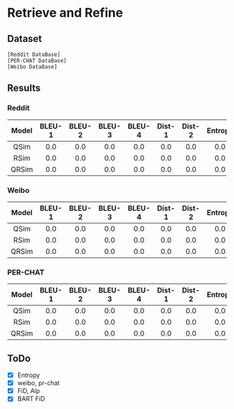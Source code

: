 # Retrieve and Refine

## Dataset
```
[Reddit DataBase]
[PER-CHAT DataBase]
[Weibo DataBase]
```

## Results
### Reddit
|Model|BLEU-1|BLEU-2|BLEU-3|BLEU-4|Dist-1|Dist-2|Entropy|
|:----------:|:----:|:----:|:----:|:----:|:----:|:----:|:----:|
|QSim|0.0|0.0|0.0|0.0|0.0|0.0|0.0|
|RSim|0.0|0.0|0.0|0.0|0.0|0.0|0.0|
|QRSim|0.0|0.0|0.0|0.0|0.0|0.0|0.0|

### Weibo
|Model|BLEU-1|BLEU-2|BLEU-3|BLEU-4|Dist-1|Dist-2|Entropy|
|:----------:|:----:|:----:|:----:|:----:|:----:|:----:|:----:|
|QSim|0.0|0.0|0.0|0.0|0.0|0.0|0.0|
|RSim|0.0|0.0|0.0|0.0|0.0|0.0|0.0|
|QRSim|0.0|0.0|0.0|0.0|0.0|0.0|0.0|

### PER-CHAT
|Model|BLEU-1|BLEU-2|BLEU-3|BLEU-4|Dist-1|Dist-2|Entropy|
|:----------:|:----:|:----:|:----:|:----:|:----:|:----:|:----:|
|QSim|0.0|0.0|0.0|0.0|0.0|0.0|0.0|
|RSim|0.0|0.0|0.0|0.0|0.0|0.0|0.0|
|QRSim|0.0|0.0|0.0|0.0|0.0|0.0|0.0|

## ToDo
- [X] Entropy
- [X] weibo, pr-chat
- [X] FiD, Alp
- [X] BART FiD
